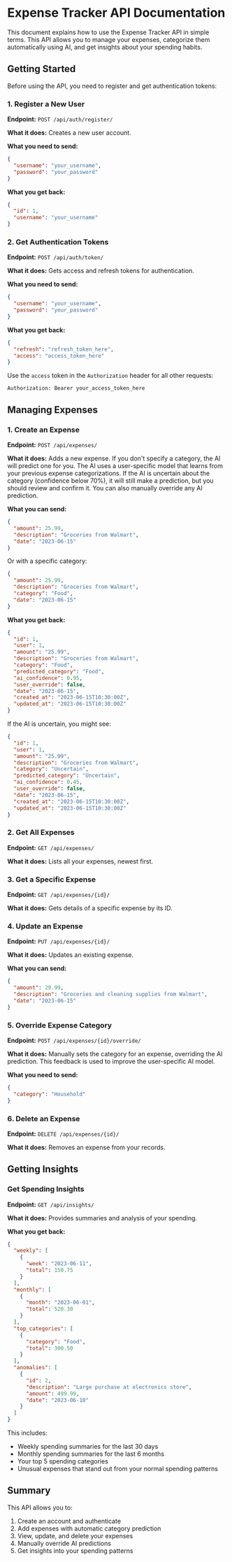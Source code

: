 # Expense Tracker API Documentation

This document explains how to use the Expense Tracker API in simple terms. This API allows you to manage your expenses, categorize them automatically using AI, and get insights about your spending habits.

## Getting Started

Before using the API, you need to register and get authentication tokens:

### 1. Register a New User

**Endpoint:** `POST /api/auth/register/`

**What it does:** Creates a new user account.

**What you need to send:**
```json
{
  "username": "your_username",
  "password": "your_password"
}
```

**What you get back:**
```json
{
  "id": 1,
  "username": "your_username"
}
```

### 2. Get Authentication Tokens

**Endpoint:** `POST /api/auth/token/`

**What it does:** Gets access and refresh tokens for authentication.

**What you need to send:**
```json
{
  "username": "your_username",
  "password": "your_password"
}
```

**What you get back:**
```json
{
  "refresh": "refresh_token_here",
  "access": "access_token_here"
}
```

Use the `access` token in the `Authorization` header for all other requests:
```
Authorization: Bearer your_access_token_here
```

## Managing Expenses

### 1. Create an Expense

**Endpoint:** `POST /api/expenses/`

**What it does:** Adds a new expense. If you don't specify a category, the AI will predict one for you. The AI uses a user-specific model that learns from your previous expense categorizations. If the AI is uncertain about the category (confidence below 70%), it will still make a prediction, but you should review and confirm it. You can also manually override any AI prediction.

**What you can send:**
```json
{
  "amount": 25.99,
  "description": "Groceries from Walmart",
  "date": "2023-06-15"
}
```

Or with a specific category:
```json
{
  "amount": 25.99,
  "description": "Groceries from Walmart",
  "category": "Food",
  "date": "2023-06-15"
}
```

**What you get back:**
```json
{
  "id": 1,
  "user": 1,
  "amount": "25.99",
  "description": "Groceries from Walmart",
  "category": "Food",
  "predicted_category": "Food",
  "ai_confidence": 0.95,
  "user_override": false,
  "date": "2023-06-15",
  "created_at": "2023-06-15T10:30:00Z",
  "updated_at": "2023-06-15T10:30:00Z"
}
```

If the AI is uncertain, you might see:
```json
{
  "id": 1,
  "user": 1,
  "amount": "25.99",
  "description": "Groceries from Walmart",
  "category": "Uncertain",
  "predicted_category": "Uncertain",
  "ai_confidence": 0.45,
  "user_override": false,
  "date": "2023-06-15",
  "created_at": "2023-06-15T10:30:00Z",
  "updated_at": "2023-06-15T10:30:00Z"
}
```

### 2. Get All Expenses

**Endpoint:** `GET /api/expenses/`

**What it does:** Lists all your expenses, newest first.

### 3. Get a Specific Expense

**Endpoint:** `GET /api/expenses/{id}/`

**What it does:** Gets details of a specific expense by its ID.

### 4. Update an Expense

**Endpoint:** `PUT /api/expenses/{id}/`

**What it does:** Updates an existing expense.

**What you can send:**
```json
{
  "amount": 29.99,
  "description": "Groceries and cleaning supplies from Walmart",
  "date": "2023-06-15"
}
```

### 5. Override Expense Category

**Endpoint:** `POST /api/expenses/{id}/override/`

**What it does:** Manually sets the category for an expense, overriding the AI prediction. This feedback is used to improve the user-specific AI model.

**What you need to send:**
```json
{
  "category": "Household"
}
```

### 6. Delete an Expense

**Endpoint:** `DELETE /api/expenses/{id}/`

**What it does:** Removes an expense from your records.

## Getting Insights

### Get Spending Insights

**Endpoint:** `GET /api/insights/`

**What it does:** Provides summaries and analysis of your spending.

**What you get back:**
```json
{
  "weekly": [
    {
      "week": "2023-06-11",
      "total": 150.75
    }
  ],
  "monthly": [
    {
      "month": "2023-06-01",
      "total": 520.30
    }
  ],
  "top_categories": [
    {
      "category": "Food",
      "total": 300.50
    }
  ],
  "anomalies": [
    {
      "id": 2,
      "description": "Large purchase at electronics store",
      "amount": 499.99,
      "date": "2023-06-10"
    }
  ]
}
```

This includes:
- Weekly spending summaries for the last 30 days
- Monthly spending summaries for the last 6 months
- Your top 5 spending categories
- Unusual expenses that stand out from your normal spending patterns

## Summary

This API allows you to:
1. Create an account and authenticate
2. Add expenses with automatic category prediction
3. View, update, and delete your expenses
4. Manually override AI predictions
5. Get insights into your spending patterns